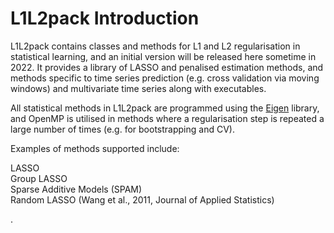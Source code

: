 # L1L2pack Introduction

L1L2pack contains classes and methods for L1 and L2 regularisation in statistical learning, and an initial version will be released here sometime in 2022.  It provides a library of LASSO and penalised estimation methods, and methods specific to time series prediction (e.g. cross validation via moving windows) and multivariate time series along with executables.  

All statistical methods in L1L2pack are programmed using the  [Eigen](https://eigen.tuxfamily.org/index.php?title=Main_Page) library, and OpenMP is utilised in methods where a regularisation step is repeated a large number of times (e.g. for bootstrapping and CV).

Examples of methods supported include:

LASSO<br>
Group LASSO<br>
Sparse Additive Models (SPAM)<br>
Random LASSO (Wang et al., 2011, Journal of Applied Statistics)<br>

.
